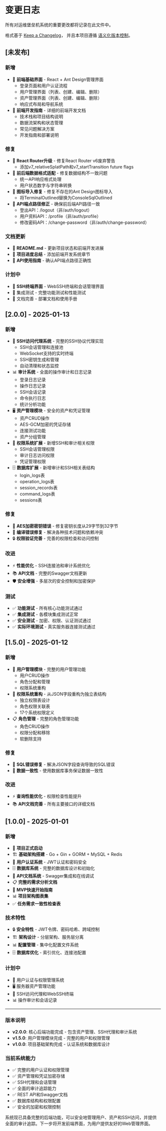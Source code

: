# 变更日志

所有对运维堡垒机系统的重要更改都将记录在此文件中。

格式基于 [Keep a Changelog](https://keepachangelog.com/zh-CN/1.0.0/)，
并且本项目遵循 [语义化版本控制](https://semver.org/lang/zh-CN/)。

## [未发布]

### 新增
- 🎨 **前端基础界面** - React + Ant Design管理界面
  - 登录页面和用户认证流程
  - 用户管理界面（列表、创建、编辑、删除）
  - 资产管理界面（列表、创建、编辑、删除）
  - 响应式布局和导航系统
- 📖 **前端开发指南** - 详细的前端开发文档
  - 技术栈和项目结构说明
  - 数据流架构和状态管理
  - 常见问题解决方案
  - 开发指南和部署说明

### 修复
- 🔧 **React Router升级** - 修复React Router v6废弃警告
  - 添加v7_relativeSplatPath和v7_startTransition future flags
- 🔧 **前后端数据格式适配** - 修复数据结构不一致问题
  - 统一API响应格式处理
  - 用户状态数字与字符串转换
- 🔧 **图标导入修复** - 修复不存在的Ant Design图标导入
  - 将TerminalOutlined替换为ConsoleSqlOutlined
- 🔧 **API端点路径修正** - 确保前后端API路径一致
  - 登出API：/logout（非/auth/logout）
  - 用户资料API：/profile（非/auth/profile）
  - 修改密码API：/change-password（非/auth/change-password）

### 文档更新
- 📖 **README.md** - 更新项目状态和前端开发进展
- 📖 **项目进度总结** - 添加前端开发系统章节
- 📖 **API使用指南** - 确认API端点路径正确性

### 计划中
- 🎨 **SSH终端界面** - WebSSH终端和会话管理界面
- 🔧 集成测试 - 完整功能测试和性能测试
- 📖 文档完善 - 部署文档和使用手册

## [2.0.0] - 2025-01-13

### 新增
- 🚀 **SSH访问代理系统** - 完整的SSH协议代理实现
  - SSH会话管理和连接池
  - WebSocket支持的实时终端
  - SSH密钥生成和管理
  - 自动清理和状态监控
- 📊 **审计系统** - 全面的操作审计和日志记录
  - 登录日志记录
  - 操作日志记录
  - SSH会话记录
  - 命令执行日志
  - 统计分析功能
- 🖥️ **资产管理模块** - 安全的资产和凭证管理
  - 资产CRUD操作
  - AES-GCM加密的凭证存储
  - 连接测试功能
  - 资产分组管理
- 🔐 **权限系统扩展** - 新增SSH和审计相关权限
  - SSH会话管理权限
  - 审计日志访问权限
  - 凭证管理权限
- 🗄️ **数据库扩展** - 新增审计和SSH相关表结构
  - login_logs表
  - operation_logs表
  - session_records表
  - command_logs表
  - sessions表

### 修复
- 🔧 **AES加密密钥错误** - 修复密钥长度从29字节到32字节
- 🐛 **编译错误修复** - 解决各种技术问题和依赖冲突
- 🔒 **权限验证完善** - 完善的权限检查和访问控制

### 改进
- ⚡ **性能优化** - SSH连接池和审计系统优化
- 📚 **API文档** - 完整的Swagger文档更新
- 🛡️ **安全增强** - 多层次的安全控制和加密保护

### 测试
- ✅ **功能测试** - 所有核心功能测试通过
- ✅ **集成测试** - 各模块集成测试正常
- ✅ **安全测试** - 加密、权限、认证测试通过
- ✅ **实际环境测试** - 真实服务器连接测试通过

## [1.5.0] - 2025-01-12

### 新增
- 👥 **用户管理模块** - 完整的用户管理功能
  - 用户CRUD操作
  - 角色分配和管理
  - 权限系统重构
- 🔑 **权限系统重构** - 从JSON字段重构为独立表结构
  - 独立权限表设计
  - 角色权限关联表
  - 17个系统权限定义
- 📋 **角色管理** - 完整的角色管理功能
  - 角色CRUD操作
  - 权限分配和移除
  - 软删除支持

### 修复
- 🐛 **SQL错误修复** - 解决JSON字段查询导致的SQL错误
- 🔧 **数据一致性** - 使用数据库事务保证数据一致性

### 改进
- ⚡ **查询性能优化** - 权限检查性能提升
- 📚 **API文档完善** - 所有主要接口的详细文档

## [1.0.0] - 2025-01-01

### 新增
- 🎉 **项目正式启动**
- 🏗️ **基础架构搭建** - Go + Gin + GORM + MySQL + Redis
- 🔐 **用户认证系统** - JWT认证和密码安全
- 🗄️ **数据库系统** - 完整的数据库设计和初始化
- 📖 **API文档系统** - Swagger集成和在线调试
- 📋 **完整的需求分析文档**
- 🚀 **MVP快速开始指南**
- 📊 **项目架构图表集**
- ✅ **任务需求一致性检查表**

### 技术特性
- 🔒 **安全特性** - JWT令牌、密码哈希、跨域控制
- 🏗️ **架构设计** - 分层架构、服务层分离
- 📊 **配置管理** - 集中化配置文件系统
- 🗄️ **数据库优化** - 索引优化、连接池配置

### 计划中
- 🔐 用户认证与权限管理系统
- 🖥️ 服务器资产管理功能
- 🔗 SSH访问代理和WebSSH终端
- 📊 操作审计和会话记录

---

### 版本说明
- **v2.0.0**: 核心后端功能完成 - 包含资产管理、SSH代理和审计系统
- **v1.5.0**: 用户管理模块完成 - 完整的用户和权限管理
- **v1.0.0**: 项目基础架构完成 - 认证系统和数据库设计

### 当前系统能力
- ✅ 完整的用户认证和权限管理
- ✅ 资产管理和凭证加密存储
- ✅ SSH代理和会话管理
- ✅ 全面的审计追踪能力
- ✅ REST API和Swagger文档
- ✅ 数据库结构和权限配置
- ✅ 安全的加密和权限控制

系统现已具备完整的后端功能，可以安全地管理用户、资产和SSH访问，并提供全面的审计追踪。下一步将开发前端界面，为用户提供友好的Web管理界面。 